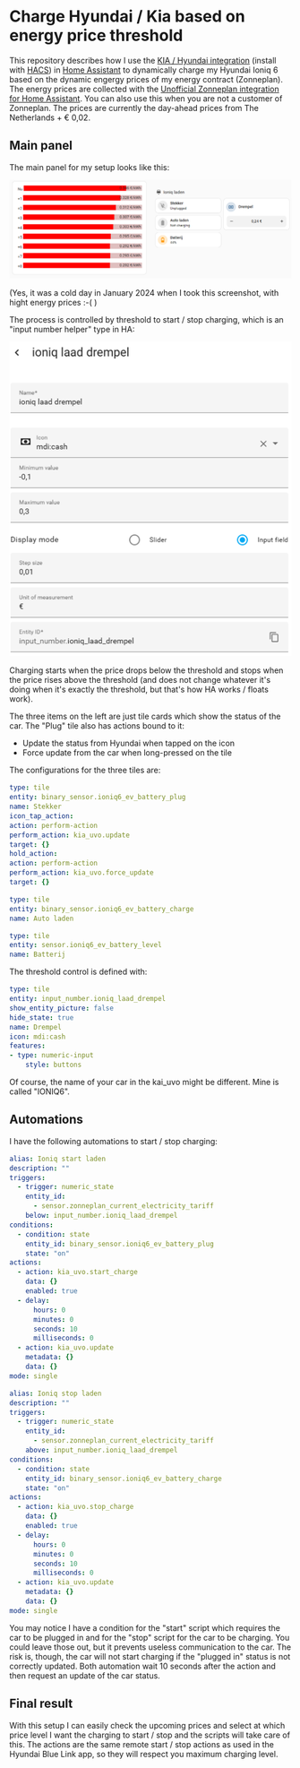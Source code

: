 # Charge Hyundai / Kia based on energy price threshold

This repository describes how I use the [KIA / Hyundai integration](https://github.com/Hyundai-Kia-Connect/kia_uvo) (install with [HACS](https://www.home-assistant.io/blog/2024/08/21/hacs-the-best-way-to-share-community-made-projects/)) in [Home Assistant](https://www.home-assistant.io/) to dynamically charge my Hyundai Ioniq 6 based on the dynamic engergy prices of my energy contract (Zonneplan).
The energy prices are collected with the [Unofficial Zonneplan integration for Home Assistant](https://github.com/fsaris/home-assistant-zonneplan-one). You can also use this when you are not a customer of Zonneplan. The prices are currently the day-ahead prices from The Netherlands + € 0,02.

## Main panel

The main panel for my setup looks like this:

![Image with energy prices, charging status of the car and a settings control for the threshold](images/Panel.jpg.png)

(Yes, it was a cold day in January 2024 when I took this screenshot, with hight energy prices :-( )

The process is controlled by threshold to start / stop charging, which is an "input number helper" type in HA:

![Image which shows the configuration of the threshold helper](images/threshold.jpg.png)

Charging starts when the price drops below the threshold and stops when the price rises above the threshold (and does not change whatever it's doing when it's exactly the threshold, but that's how HA works / floats work).

The three items on the left are just tile cards which show the status of the car. The "Plug" tile also has actions bound to it:
- Update the status from Hyundai when tapped on the icon
- Force update from the car when long-pressed on the tile

The configurations for the three tiles are:

``` yaml
type: tile
entity: binary_sensor.ioniq6_ev_battery_plug
name: Stekker
icon_tap_action:
action: perform-action
perform_action: kia_uvo.update
target: {}
hold_action:
action: perform-action
perform_action: kia_uvo.force_update
target: {}
```

``` yaml
type: tile
entity: binary_sensor.ioniq6_ev_battery_charge
name: Auto laden
```

``` yaml
type: tile
entity: sensor.ioniq6_ev_battery_level
name: Batterij
```

The threshold control is defined with:

``` yaml
type: tile
entity: input_number.ioniq_laad_drempel
show_entity_picture: false
hide_state: true
name: Drempel
icon: mdi:cash
features:
- type: numeric-input
    style: buttons
```

Of course, the name of your car in the kai_uvo might be different. Mine is called "IONIQ6".

## Automations

I have the following automations to start / stop charging:

``` yaml
alias: Ioniq start laden
description: ""
triggers:
  - trigger: numeric_state
    entity_id:
      - sensor.zonneplan_current_electricity_tariff
    below: input_number.ioniq_laad_drempel
conditions:
  - condition: state
    entity_id: binary_sensor.ioniq6_ev_battery_plug
    state: "on"
actions:
  - action: kia_uvo.start_charge
    data: {}
    enabled: true
  - delay:
      hours: 0
      minutes: 0
      seconds: 10
      milliseconds: 0
  - action: kia_uvo.update
    metadata: {}
    data: {}
mode: single
```

``` yaml
alias: Ioniq stop laden
description: ""
triggers:
  - trigger: numeric_state
    entity_id:
      - sensor.zonneplan_current_electricity_tariff
    above: input_number.ioniq_laad_drempel
conditions:
  - condition: state
    entity_id: binary_sensor.ioniq6_ev_battery_charge
    state: "on"
actions:
  - action: kia_uvo.stop_charge
    data: {}
    enabled: true
  - delay:
      hours: 0
      minutes: 0
      seconds: 10
      milliseconds: 0
  - action: kia_uvo.update
    metadata: {}
    data: {}
mode: single
```

You may notice I have a condition for the "start" script which requires the car to be plugged in and for the "stop" script for the car to be charging. You could leave those out, but it prevents useless communication to the car. The risk is, though, the car will not start charging if the "plugged in" status is not correctly updated. Both automation wait 10 seconds after the action and then request an update of the car status.

## Final result

With this setup I can easily check the upcoming prices and select at which price level I want the charging to start / stop and the scripts will take care of this. The actions are the same remote start / stop actions as used in the Hyundai Blue Link app, so they will respect you maximum charging level.
